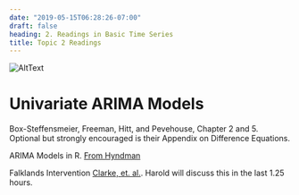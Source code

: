```yaml
---
date: "2019-05-15T06:28:26-07:00"
draft: false
heading: 2. Readings in Basic Time Series
title: Topic 2 Readings
---
```



![AltText](/img/HLogo.jpg)

# Univariate ARIMA Models

Box-Steffensmeier, Freeman, Hitt, and Pevehouse, Chapter 2 and 5.  Optional but strongly encouraged is their Appendix on Difference Equations.

ARIMA Models in R.  [From Hyndman](https://otexts.com/fpp2/arima-r.html)

Falklands Intervention [Clarke, et. al.](../pdf/CMW.pdf).  Harold will discuss this in the last 1.25 hours.
